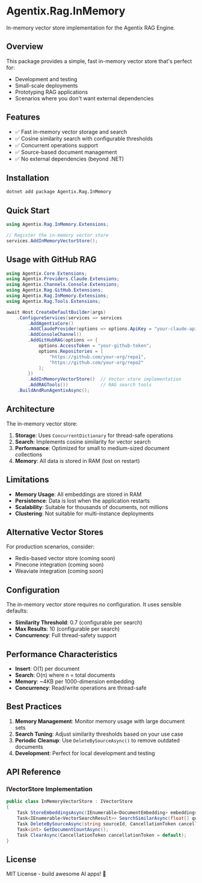 # Agentix.Rag.InMemory

In-memory vector store implementation for the Agentix RAG Engine.

## Overview

This package provides a simple, fast in-memory vector store that's perfect for:
- Development and testing
- Small-scale deployments
- Prototyping RAG applications
- Scenarios where you don't want external dependencies

## Features

- ✅ Fast in-memory vector storage and search
- ✅ Cosine similarity search with configurable thresholds
- ✅ Concurrent operations support
- ✅ Source-based document management
- ✅ No external dependencies (beyond .NET)

## Installation

```bash
dotnet add package Agentix.Rag.InMemory
```

## Quick Start

```csharp
using Agentix.Rag.InMemory.Extensions;

// Register the in-memory vector store
services.AddInMemoryVectorStore();
```

## Usage with GitHub RAG

```csharp
using Agentix.Core.Extensions;
using Agentix.Providers.Claude.Extensions;
using Agentix.Channels.Console.Extensions;
using Agentix.Rag.GitHub.Extensions;
using Agentix.Rag.InMemory.Extensions;
using Agentix.Rag.Tools.Extensions;

await Host.CreateDefaultBuilder(args)
    .ConfigureServices(services => services
        .AddAgentixCore()
        .AddClaudeProvider(options => options.ApiKey = "your-claude-api-key")
        .AddConsoleChannel()
        .AddGitHubRAG(options => {
            options.AccessToken = "your-github-token";
            options.Repositories = [
                "https://github.com/your-org/repo1",
                "https://github.com/your-org/repo2"
            ];
        })
        .AddInMemoryVectorStore()  // Vector store implementation
        .AddRAGTools())            // RAG search tools
    .BuildAndRunAgentixAsync();
```

## Architecture

The in-memory vector store:

1. **Storage**: Uses `ConcurrentDictionary` for thread-safe operations
2. **Search**: Implements cosine similarity for vector search
3. **Performance**: Optimized for small to medium-sized document collections
4. **Memory**: All data is stored in RAM (lost on restart)

## Limitations

- **Memory Usage**: All embeddings are stored in RAM
- **Persistence**: Data is lost when the application restarts
- **Scalability**: Suitable for thousands of documents, not millions
- **Clustering**: Not suitable for multi-instance deployments

## Alternative Vector Stores

For production scenarios, consider:
- Redis-based vector store (coming soon)
- Pinecone integration (coming soon)
- Weaviate integration (coming soon)

## Configuration

The in-memory vector store requires no configuration. It uses sensible defaults:

- **Similarity Threshold**: 0.7 (configurable per search)
- **Max Results**: 10 (configurable per search)
- **Concurrency**: Full thread-safety support

## Performance Characteristics

- **Insert**: O(1) per document
- **Search**: O(n) where n = total documents
- **Memory**: ~4KB per 1000-dimension embedding
- **Concurrency**: Read/write operations are thread-safe

## Best Practices

1. **Memory Management**: Monitor memory usage with large document sets
2. **Search Tuning**: Adjust similarity thresholds based on your use case
3. **Periodic Cleanup**: Use `DeleteBySourceAsync()` to remove outdated documents
4. **Development**: Perfect for local development and testing

## API Reference

### IVectorStore Implementation

```csharp
public class InMemoryVectorStore : IVectorStore
{
    Task StoreEmbeddingsAsync(IEnumerable<DocumentEmbedding> embeddings, CancellationToken cancellationToken = default);
    Task<IEnumerable<VectorSearchResult>> SearchSimilarAsync(float[] queryEmbedding, int maxResults = 10, double similarityThreshold = 0.7, CancellationToken cancellationToken = default);
    Task DeleteBySourceAsync(string sourceId, CancellationToken cancellationToken = default);
    Task<int> GetDocumentCountAsync();
    Task ClearAsync(CancellationToken cancellationToken = default);
}
```

## License

MIT License - build awesome AI apps! 🚀 